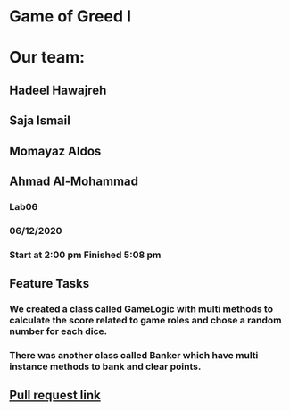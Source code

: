 # Game of Greed I

# Our team:
## Hadeel Hawajreh
## Saja Ismail
## Momayaz Aldos
## Ahmad Al-Mohammad

### Lab06 
### 06/12/2020
### Start at 2:00 pm Finished 5:08 pm

## Feature Tasks
### We created a class called GameLogic with multi methods to calculate the score related to game roles and chose a random number for each dice.

### There was another class called Banker which have multi instance methods to bank and clear points.

## [Pull request link](https://github.com/hadeelhhawajreh/Game-of-Greed/pull/1)